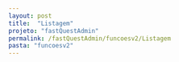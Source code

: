 ```yaml
---
layout: post
title:  "Listagem"
projeto: "fastQuestAdmin"
permalink: /fastQuestAdmin/funcoesv2/Listagem
pasta: "funcoesv2"
---
```

